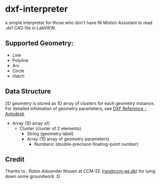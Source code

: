 # dxf-interpreter

a simple interpreter for those who don't have NI Motion Assistant to read .dxf CAD file in LabVIEW.

## Supported Geometry:

* Line
* Polyline
* Arc
* Circle
* Hatch

## Data Structure

2D geometry is stored as 1D array of clusters for each geometry instance. For detailed infomation of geometry parameters, see [DXF Reference - Autodesk](https://images.autodesk.com/adsk/files/autocad_2012_pdf_dxf-reference_enu.pdf)

* Array (1D array of)
  * Cluster (cluster of 2 elements)
    * String (geometry label)
    * Array (1D array of geometry parameters)
      * Numberic (double-precision floating-point number)

## Credit

Thanks to : Robin Alexander Nissen at CCM-EE (ran@ccm-ee.dk) for lying down some groundwork :D
